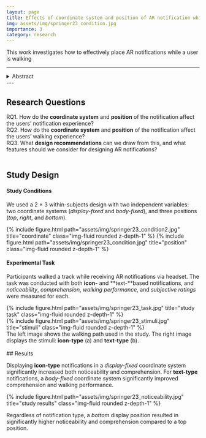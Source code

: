 ```yaml
---
layout: page
title: Effects of coordinate system and position of AR notification while walking (Springer VR ’23)
img: assets/img/springer23_condition.jpg
importance: 3
category: research
---
```


This work investigates how to effectively place AR notifications while a user is walking

---
<details><summary>Abstract</summary>
    Augmented reality (AR) head-mounted displays (HMDs) allow users to easily receive notifications while participating other tasks by projecting information directly in their field of view. Although HMDs offer such benefits in displaying notifications, there is insufficient research on the effective placement of AR notifications when the user is walking. For this, we conducted two studies based on different types of AR information to identify how the users perceive and understand the AR notifications according to placement while walking. We compared two different coordinate systems (<i>display-fixed</i> and <i>body-fixed</i>) and three different positions (<i>top</i>, <i>right</i>, and <i>bottom</i>) for icon-type and text-type notifications. The results indicated that using a <i>display-fixed</i> coordinate system for icon-type notifications yields significantly higher noticeability and comprehension. In contrast, using a <i>body-fixed</i> coordinate system for text-type notifications significantly improved comprehension and walking performance. Regarding the position of notifications, the <i>bottom</i> position resulted in a significantly higher noticeability and comprehension for both icon- and text-type notifications compared to the *top*. Based on these results, we draw some recommendations for the future design of notifications in AR HMDs.
</details>
---

## Research Questions

RQ1. How do the **coordinate system** and **position** of the notification affect the users’ notification experience?  
RQ2. How do the **coordinate system** and **position** of the notification affect the users’ walking experience?  
RQ3. What **design recommendations** can we draw from this, and what features should we consider for designing AR notifications?  
<br>

## Study Design

#### Study Conditions

We used a 2 × 3 within-subjects design with two independent variables: two coordinate systems (_display-fixed_ and _body-fixed_), and three positions (_top_, _right_, and _bottom_).

<div class="row">
    <div class="col-sm mt-3 mt-md-0">
        {% include figure.html path="assets/img/springer23_condition2.jpg" title="coordinate" class="img-fluid rounded z-depth-1" %}
        {% include figure.html path="assets/img/springer23_condition.jpg" title="position" class="img-fluid rounded z-depth-1" %}
    </div>
</div>


#### Experimental Task

Participants walked a track while receiving AR notifications via headset. The task was conducted with both **icon-** and **text-**based notifications, and _noticeability_, _comprehension_, _walking performance_, and _subjective ratings_ were measured for each.

<div class="row justify-content-sm-center">
    <div class="col-sm-5 mt-3 mt-md-0">
        {% include figure.html path="assets/img/springer23_task.jpg" title="study task" class="img-fluid rounded z-depth-1" %}
    </div>
    <div class="col-sm-7 mt-3 mt-md-0">
        {% include figure.html path="assets/img/springer23_stimuli.jpg" title="stimuli" class="img-fluid rounded z-depth-1" %}
    </div>
</div>
<div class="caption">
    The left image shows the walking path used in the study. The right image displays the stimuli: <b>icon-type</b> (a) and <b>text-type</b> (b).
</div>
<br>
## Results

Displaying **icon-type** notifications in a _display-fixed_ coordinate system significantly increased both noticeability and comprehension.
For **text-type** notifications, a _body-fixed_ coordinate system significantly improved comprehension and walking performance.

<div class="row">
    <div class="col-sm mt-3 mt-md-0">
        {% include figure.html path="assets/img/springer23_noticeability.jpg" title="study results" class="img-fluid rounded z-depth-1" %}
    </div>
</div>

Regardless of notification type, a _bottom_ display position resulted in significantly higher noticeability and comprehension compared to a top position.
